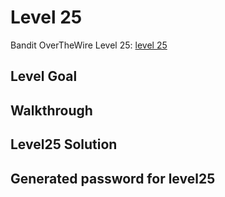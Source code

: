 # Level 25

Bandit OverTheWire Level 25: [level 25](https://overthewire.org/wargames/bandit/bandit25.html)

## **Level Goal**


## **Walkthrough**


## **Level25 Solution**


## **Generated password for level25**

